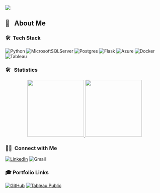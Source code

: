 ![](https://res.cloudinary.com/makotoevo/image/upload/v1657162189/Blue_Yellow_Modern_Creative_Entrepreneur_LinkedIn_Banner_2_aithqu.png)




<!-- ## 👋 &nbsp;Hey there! I'm Juan -->

## :dragon: &nbsp; About Me

<!--

![](https://i.ibb.co/SmZndh7/Untitled-design-2.png)

-->

<!--
💡 &nbsp;I like to find different and innovative ways of analyzing, processing, and finding insights from data. \
🎓 &nbsp;I'm currently pursuing my Masters in Data Science at Western Governors University. \
:office: &nbsp;Currently working for Home Depot as a Data Scientist \
✍️ &nbsp;In my free time, I spend time practicing math and martial arts.\
💬 &nbsp;Feel free to reach out to me for pro bono consulting and volunteering, or just for some interesting discussion.\
✉️ &nbsp;You can shoot me an email at mblasa@wgu.edu! I'll try to respond as soon as I can.
 -->


### 🛠 &nbsp;Tech Stack

![Python](https://img.shields.io/badge/python-3670A0?style=for-the-badge&logo=python&logoColor=ffdd54)
![MicrosoftSQLServer](https://img.shields.io/badge/Microsoft%20SQL%20Server-CC2927?style=for-the-badge&logo=microsoft%20sql%20server&logoColor=white)
![Postgres](https://img.shields.io/badge/postgres-%23316192.svg?style=for-the-badge&logo=postgresql&logoColor=white)
![Flask](https://img.shields.io/badge/flask-%23000.svg?style=for-the-badge&logo=flask&logoColor=white)
![Azure](https://img.shields.io/badge/azure-%230072C6.svg?style=for-the-badge&logo=azure-devops&logoColor=white)
![Docker](https://img.shields.io/badge/docker-%230db7ed.svg?style=for-the-badge&logo=docker&logoColor=white)
![Tableau](https://img.shields.io/badge/Tableau-E97627?style=for-the-badge&logo=Tableau&logoColor=white) 



### 🛠 &nbsp; Statistics
<p align="center">
<a href="https://github.com/mattblasa">
  <img height="180em" src="https://github-readme-stats-eight-theta.vercel.app/api?username=curlycuckoo&show_icons=true&theme=algolia&include_all_commits=true&count_private=true"/>
  <img height="180em" src="https://github-readme-stats-eight-theta.vercel.app/api/top-langs/?username=curlycuckoo&layout=compact&langs_count=10&theme=algolia"/>
</a>
</p>

<!--
### 🏞️ &nbsp;Check Out My Articles!

[![Medium](https://img.shields.io/badge/Medium-12100E?style=for-the-badge&logo=medium&logoColor=white)](https://blaza.medium.com/)
-->

### 🤝🏻 &nbsp;Connect with Me
[![LinkedIn](https://img.shields.io/badge/linkedin-%230077B5.svg?style=for-the-badge&logo=linkedin&logoColor=white)](https://www.linkedin.com/in/mblasa/)
![Gmail](https://img.shields.io/badge/mblasa@wgu.edu-D14836?style=for-the-badge&logo=gmail&logoColor=white)

### 🎓 Portfolio Links
[![GitHub](https://img.shields.io/badge/github-%23121011.svg?style=for-the-badge&logo=github&logoColor=white)](https://mattblasa.github.io)
[![Tableau Public](https://img.shields.io/badge/Tableau_Public-%232C2D72.svg?style=for-the-badge&logo=Tableau&&logoColor=white)](https://public.tableau.com/app/profile/mblasa)
